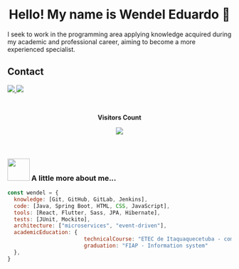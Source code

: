<h1 align="center"> Hello! My name is Wendel Eduardo 👋 </h1>
<p> I seek to work in the programming area applying knowledge acquired during my academic and professional career, aiming to become a more experienced specialist.</p>
<h2>Contact</h2>
<p>
  <a href="mailto:wendeleduardo2002@gmail.com" alt="E-mail" target="_blank">
    <img src="https://img.shields.io/badge/-Gmail-c14438?style=for-the-badge&logo=Gmail&logoColor=white" />
</a>
<a href="https://www.linkedin.com/in/wendeleduardo/" alt="LinkedIn" target="_blank">
    <img src="https://img.shields.io/badge/-LinkedIn-blue?style=for-the-badge&logo=Linkedin&logoColor=white" />
</a>
</p>


<div align="center">
<br><p align="centre"><b>Visitors Count</b></p>  
<p align="center"><img align="center" src="https://profile-counter.glitch.me/{wendeleduardo}/count.svg" /></p> 
<br>
</div>


### <img src="https://media.giphy.com/media/VgCDAzcKvsR6OM0uWg/giphy.gif" width="50"> A little more about me...  

```javascript
const wendel = {
  knowledge: [Git, GitHub, GitLab, Jenkins],
  code: [Java, Spring Boot, HTML, CSS, JavaScript],
  tools: [React, Flutter, Sass, JPA, Hibernate],
  tests: [JUnit, Mockito],
  architecture: ["microservices", "event-driven"],
  academicEducation: {
                        technicalCourse: "ETEC de Itaquaquecetuba - computing",
                        graduation: "FIAP - Information system"             
  },
}
